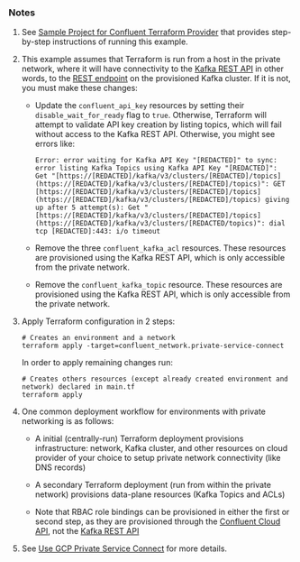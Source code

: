 ### Notes

1. See [Sample Project for Confluent Terraform Provider](https://registry.terraform.io/providers/confluentinc/confluent/latest/docs/guides/sample-project) that provides step-by-step instructions of running this example.

2. This example assumes that Terraform is run from a host in the private network, where it will have connectivity to the [Kafka REST API](https://docs.confluent.io/cloud/current/api.html#tag/Topic-(v3)) in other words, to the [REST endpoint](https://docs.confluent.io/cloud/current/clusters/broker-config.html#access-cluster-settings-in-the-ccloud-console) on the provisioned Kafka cluster. If it is not, you must make these changes:

   * Update the `confluent_api_key` resources by setting their `disable_wait_for_ready` flag to `true`. Otherwise, Terraform will attempt to validate API key creation by listing topics, which will fail without access to the Kafka REST API. Otherwise, you might see errors like:

       ```
       Error: error waiting for Kafka API Key "[REDACTED]" to sync: error listing Kafka Topics using Kafka API Key "[REDACTED]": Get "[https://[REDACTED]/kafka/v3/clusters/[REDACTED]/topics](https://[REDACTED]/kafka/v3/clusters/[REDACTED]/topics)": GET [https://[REDACTED]/kafka/v3/clusters/[REDACTED]/topics](https://[REDACTED]/kafka/v3/clusters/[REDACTED]/topics) giving up after 5 attempt(s): Get "[https://[REDACTED]/kafka/v3/clusters/[REDACTED]/topics](https://[REDACTED]/kafka/v3/clusters/[REDACTED/topics)": dial tcp [REDACTED]:443: i/o timeout
       ```

   * Remove the three `confluent_kafka_acl` resources. These resources are provisioned using the Kafka REST API, which is only accessible from the private network.

   * Remove the `confluent_kafka_topic` resource. These resources are provisioned using the Kafka REST API, which is only accessible from the private network.

3. Apply Terraform configuration in 2 steps:

    ```
    # Creates an environment and a network
    terraform apply -target=confluent_network.private-service-connect
    ```

   In order to apply remaining changes run:

    ```
    # Creates others resources (except already created environment and network) declared in main.tf
    terraform apply
    ```

4. One common deployment workflow for environments with private networking is as follows:

   * A initial (centrally-run) Terraform deployment provisions infrastructure: network, Kafka cluster, and other resources on cloud provider of your choice to setup private network connectivity (like DNS records)

   * A secondary Terraform deployment (run from within the private network) provisions data-plane resources (Kafka Topics and ACLs)

   * Note that RBAC role bindings can be provisioned in either the first or second step, as they are provisioned through the [Confluent Cloud API](https://docs.confluent.io/cloud/current/api.html), not the [Kafka REST API](https://docs.confluent.io/cloud/current/api.html#tag/Topic-(v3))


5. See [Use GCP Private Service Connect](https://docs.confluent.io/cloud/current/networking/private-links/gcp-private-service-connect.html) for more details.
